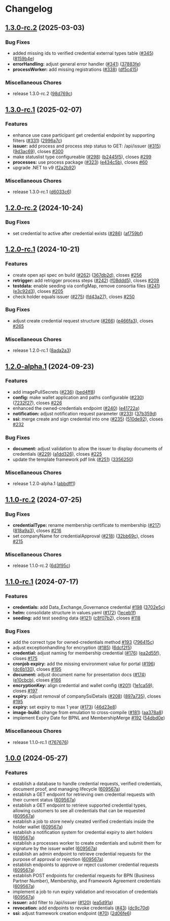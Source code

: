 # Changelog

## [1.3.0-rc.2](https://github.com/eclipse-tractusx/ssi-credential-issuer/compare/v1.3.0-rc.1...v1.3.0-rc.2) (2025-03-03)


### Bug Fixes

* added missing ids to verified credential external types table ([#345](https://github.com/eclipse-tractusx/ssi-credential-issuer/issues/345)) ([8159b4e](https://github.com/eclipse-tractusx/ssi-credential-issuer/commit/8159b4e7515fb4925e443b30441a6b4e0699ee4b))
* **errorHandling:** adjust general error handler ([#341](https://github.com/eclipse-tractusx/ssi-credential-issuer/issues/341)) ([37883fe](https://github.com/eclipse-tractusx/ssi-credential-issuer/commit/37883fe7f82494c2b8853f789b13b5da4f9e5882))
* **processWorker:** add missing registrations ([#338](https://github.com/eclipse-tractusx/ssi-credential-issuer/issues/338)) ([df5c415](https://github.com/eclipse-tractusx/ssi-credential-issuer/commit/df5c415eb2f419ddbe9bdbbc26e2ddda4bae96fb))


### Miscellaneous Chores

* release 1.3.0-rc.2 ([98d769c](https://github.com/eclipse-tractusx/ssi-credential-issuer/commit/98d769ce15200ad1d5f55845be9dd391cd2bd265))

## [1.3.0-rc.1](https://github.com/eclipse-tractusx/ssi-credential-issuer/compare/v1.2.0-rc.1...v1.3.0-rc.1) (2025-02-07)


### Features

* enhance use case participant get credential endpoint by supporting filters ([#331](https://github.com/eclipse-tractusx/ssi-credential-issuer/issues/331)) ([2996a7c](https://github.com/eclipse-tractusx/ssi-credential-issuer/commit/2996a7c7333a563a474a4a1417c6ee22c336202d))
* **issuer:** add process and process step status to GET: /api/issuer ([#315](https://github.com/eclipse-tractusx/ssi-credential-issuer/issues/315)) ([9d3ac69](https://github.com/eclipse-tractusx/ssi-credential-issuer/commit/9d3ac69689efba92912d09505be895efaac77555)), closes [#300](https://github.com/eclipse-tractusx/ssi-credential-issuer/issues/300)
* make statuslist type configureable ([#298](https://github.com/eclipse-tractusx/ssi-credential-issuer/issues/298)) ([b2445f5](https://github.com/eclipse-tractusx/ssi-credential-issuer/commit/b2445f5346c1d42320c315e8f6df1840a134b9a2)), closes [#299](https://github.com/eclipse-tractusx/ssi-credential-issuer/issues/299)
* **processes:** use process package ([#323](https://github.com/eclipse-tractusx/ssi-credential-issuer/issues/323)) ([e434c5b](https://github.com/eclipse-tractusx/ssi-credential-issuer/commit/e434c5bf8969457524bb6d5ef268ad61f8fbabbb)), closes [#60](https://github.com/eclipse-tractusx/ssi-credential-issuer/issues/60)
* upgrade .NET to v9 ([f2a2b92](https://github.com/eclipse-tractusx/ssi-credential-issuer/commit/f2a2b92d4b8d824149fcce912045b360081086dd))


### Miscellaneous Chores

* release 1.3.0-rc.1 ([d6033c6](https://github.com/eclipse-tractusx/ssi-credential-issuer/commit/d6033c6778f25f7d116d7d2a7c4c47e454b15ff4))

## [1.2.0-rc.2](https://github.com/eclipse-tractusx/ssi-credential-issuer/compare/v1.2.0-rc.1...v1.2.0-rc.2) (2024-10-24)

### Bug Fixes

* set credential to active after credential exists ([#286](https://github.com/eclipse-tractusx/ssi-credential-issuer/pull/286)) ([af759bf](https://github.com/eclipse-tractusx/ssi-credential-issuer/commit/af759bf20ec56a3098dc87d357916dcd67638a29))

## [1.2.0-rc.1](https://github.com/eclipse-tractusx/ssi-credential-issuer/compare/v1.2.0-alpha.1...v1.2.0-rc.1) (2024-10-21)

### Features

* create open api spec on build ([#262](https://github.com/eclipse-tractusx/ssi-credential-issuer/issues/262)) ([367db2d](https://github.com/eclipse-tractusx/ssi-credential-issuer/commit/367db2d3cbfd8a5395a508a31d5db9cd1b8fd975)), closes [#256](https://github.com/eclipse-tractusx/ssi-credential-issuer/issues/256)
* **retrigger:** add retrigger process steps ([#242](https://github.com/eclipse-tractusx/ssi-credential-issuer/issues/242)) ([f08ddd5](https://github.com/eclipse-tractusx/ssi-credential-issuer/commit/f08ddd57af74c9a6d292499e6a062202266f29fc)), closes [#209](https://github.com/eclipse-tractusx/ssi-credential-issuer/issues/209)
* **testdata:** enable seeding via configMap, remove consortia files ([#241](https://github.com/eclipse-tractusx/ssi-credential-issuer/issues/241)) ([e3c92d3](https://github.com/eclipse-tractusx/ssi-credential-issuer/commit/e3c92d3a270d5aca18784315b0f1628bc92806ab)), closes [#205](https://github.com/eclipse-tractusx/ssi-credential-issuer/issues/205)
* check holder equals issuer ([#275](https://github.com/eclipse-tractusx/ssi-credential-issuer/issues/275)) ([fd43a27](https://github.com/eclipse-tractusx/ssi-credential-issuer/commit/fd43a27abffef920d3d6b65021070754653b42f3)), closes [#250](https://github.com/eclipse-tractusx/ssi-credential-issuer/issues/250)

### Bug Fixes

* adjust create credential request structure ([#266](https://github.com/eclipse-tractusx/ssi-credential-issuer/issues/266)) ([e466fa3](https://github.com/eclipse-tractusx/ssi-credential-issuer/commit/e466fa3390b68cc7a51f0aff2be53486a5d6d668)), closes [#265](https://github.com/eclipse-tractusx/ssi-credential-issuer/issues/265)

### Miscellaneous Chores

* release 1.2.0-rc.1 ([8ada2a3](https://github.com/eclipse-tractusx/ssi-credential-issuer/commit/8ada2a30d68d200b615c3f912d61e0066d7fdcad))

## [1.2.0-alpha.1](https://github.com/eclipse-tractusx/ssi-credential-issuer/compare/v1.1.0-rc.2...v1.2.0-alpha.1) (2024-09-23)

### Features

* add imagePullSecrets ([#236](https://github.com/eclipse-tractusx/ssi-credential-issuer/issues/236)) ([bed4ff8](https://github.com/eclipse-tractusx/ssi-credential-issuer/commit/bed4ff875abdcca06fbdbb14779812a465773e10))
* **config:** make wallet application and paths configurable ([#230](https://github.com/eclipse-tractusx/ssi-credential-issuer/issues/230)) ([7232f27](https://github.com/eclipse-tractusx/ssi-credential-issuer/commit/7232f271f8748d281d2909e5016e251217e88e39)), closes [#226](https://github.com/eclipse-tractusx/ssi-credential-issuer/issues/226)
* enhanced the owned-credentials endpoint ([#240](https://github.com/eclipse-tractusx/ssi-credential-issuer/issues/240)) ([e41722a](https://github.com/eclipse-tractusx/ssi-credential-issuer/commit/e41722a4e1d02ff631d8b9d1c4940b391f7fd500))
* **notification:** adjust notification request parameter ([#233](https://github.com/eclipse-tractusx/ssi-credential-issuer/issues/233)) ([37b359d](https://github.com/eclipse-tractusx/ssi-credential-issuer/commit/37b359d9a289b58e548c6b4935d0e1016872fbff))
* **ssi:** merge create and sign credential into one ([#235](https://github.com/eclipse-tractusx/ssi-credential-issuer/issues/235)) ([510de92](https://github.com/eclipse-tractusx/ssi-credential-issuer/commit/510de9206f916b7eedbc205ff6d3fe9428b73265)), closes [#232](https://github.com/eclipse-tractusx/ssi-credential-issuer/issues/232)

### Bug Fixes

* **document:** adjust validation to allow the issuer to display documents of credentials ([#229](https://github.com/eclipse-tractusx/ssi-credential-issuer/issues/229)) ([a1dd326](https://github.com/eclipse-tractusx/ssi-credential-issuer/commit/a1dd326141942de3a873514f6508d42a2400b331)), closes [#225](https://github.com/eclipse-tractusx/ssi-credential-issuer/issues/225)
* update the template framework pdf link ([#251](https://github.com/eclipse-tractusx/ssi-credential-issuer/issues/251)) ([3356250](https://github.com/eclipse-tractusx/ssi-credential-issuer/commit/3356250fd09c6e406748298e4fca1f15a59f038e))

### Miscellaneous Chores

* release 1.2.0-alpha.1 ([abbdff1](https://github.com/eclipse-tractusx/ssi-credential-issuer/commit/abbdff1d2381ebb722e1fc505ad067565cd7b185))

## [1.1.0-rc.2](https://github.com/eclipse-tractusx/ssi-credential-issuer/compare/v1.1.0-rc.1...v1.1.0-rc.2) (2024-07-25)

### Bug Fixes

* **credentialType:** rename membership certificate to membership ([#217](https://github.com/eclipse-tractusx/ssi-credential-issuer/issues/217)) ([818a9a3](https://github.com/eclipse-tractusx/ssi-credential-issuer/commit/818a9a32090322d83cc7ed47e061922f9a1f3d03)), closes [#216](https://github.com/eclipse-tractusx/ssi-credential-issuer/issues/216)
* set companyName for credentialApproval ([#218](https://github.com/eclipse-tractusx/ssi-credential-issuer/issues/218)) ([32bb69c](https://github.com/eclipse-tractusx/ssi-credential-issuer/commit/32bb69ce1364da275cd8538b6fc5b5a75e62961a)), closes [#215](https://github.com/eclipse-tractusx/ssi-credential-issuer/issues/215)

### Miscellaneous Chores

* release 1.1.0-rc.2 ([6d3f95c](https://github.com/eclipse-tractusx/ssi-credential-issuer/commit/6d3f95c3741106373a30ff6b79d98c12f05b14d0))

## [1.1.0-rc.1](https://github.com/eclipse-tractusx/ssi-credential-issuer/compare/v1.0.0...v1.1.0-rc.1) (2024-07-17)

### Features

* **credentials:** add Data_Exchange_Governance credential [#198](https://github.com/eclipse-tractusx/ssi-credential-issuer/issues/198) ([3702e5c](https://github.com/eclipse-tractusx/ssi-credential-issuer/commit/3702e5c5f91e67cf1f84f9f03e549968f7e168b0))
* **helm:** consolidate structure in values.yaml  ([#172](https://github.com/eclipse-tractusx/ssi-credential-issuer/issues/172)) ([1eceb1f](https://github.com/eclipse-tractusx/ssi-credential-issuer/commit/1eceb1fbc659d567fa762d6014f67b8fa08e2eed))
* **seeding:** add test seeding data ([#121](https://github.com/eclipse-tractusx/ssi-credential-issuer/issues/121)) ([c8f07b2](https://github.com/eclipse-tractusx/ssi-credential-issuer/commit/c8f07b25772f6bc35603439aad594b7a4b474356)), closes [#118](https://github.com/eclipse-tractusx/ssi-credential-issuer/issues/118)


### Bug Fixes

* add the correct type for owned-credentials method [#193](https://github.com/eclipse-tractusx/ssi-credential-issuer/issues/193) ([796415c](https://github.com/eclipse-tractusx/ssi-credential-issuer/commit/796415c05324bcf9d5f48b1cbf9dadda6ec23704))
* adjust exceptionhandling for encryption ([#185](https://github.com/eclipse-tractusx/ssi-credential-issuer/issues/185)) ([6dcf2f5](https://github.com/eclipse-tractusx/ssi-credential-issuer/commit/6dcf2f5c0eb0937042061e4d0420bddd29d4d26f))
* **credential:** adjust naming for membership credential ([#176](https://github.com/eclipse-tractusx/ssi-credential-issuer/issues/176)) ([ea2d55f](https://github.com/eclipse-tractusx/ssi-credential-issuer/commit/ea2d55fb27dd4ff057b791ed6941d94af4b8d650)), closes [#175](https://github.com/eclipse-tractusx/ssi-credential-issuer/issues/175)
* **cronjob expiry:** add the missing environment value for portal ([#196](https://github.com/eclipse-tractusx/ssi-credential-issuer/issues/196)) ([dc6b130](https://github.com/eclipse-tractusx/ssi-credential-issuer/commit/dc6b13002797dd733694f046f4ec19bc476ecc4e)), closes [#195](https://github.com/eclipse-tractusx/ssi-credential-issuer/issues/195)
* **document:** adjust document name for presentation docs ([#174](https://github.com/eclipse-tractusx/ssi-credential-issuer/issues/174)) ([e10cbcb](https://github.com/eclipse-tractusx/ssi-credential-issuer/commit/e10cbcbb03d11e03f9ae5219e1a0163dbf88b280)), closes [#166](https://github.com/eclipse-tractusx/ssi-credential-issuer/issues/166)
* **encryptionKey:** align credential and wallet config ([#201](https://github.com/eclipse-tractusx/ssi-credential-issuer/issues/201)) ([1e1ca59](https://github.com/eclipse-tractusx/ssi-credential-issuer/commit/1e1ca59ffcb60ce55c2c68da31c889d8cd490939)), closes [#197](https://github.com/eclipse-tractusx/ssi-credential-issuer/issues/197)
* **expiry:** adjust removal of companySsiDetails ([#208](https://github.com/eclipse-tractusx/ssi-credential-issuer/issues/208)) ([897a735](https://github.com/eclipse-tractusx/ssi-credential-issuer/commit/897a7350f39d378338e411c9b3083218634eac93)), closes [#195](https://github.com/eclipse-tractusx/ssi-credential-issuer/issues/195)
* **expiry:** set expiry to max 1 year ([#173](https://github.com/eclipse-tractusx/ssi-credential-issuer/issues/173)) ([46d23e8](https://github.com/eclipse-tractusx/ssi-credential-issuer/commit/46d23e8cfb192b6cd1aece437d348d42b88d54dd))
* **image-build:** change from emulation to cross-compile ([#181](https://github.com/eclipse-tractusx/ssi-credential-issuer/issues/181)) ([aa378a8](https://github.com/eclipse-tractusx/ssi-credential-issuer/commit/aa378a8849ce10aee523bd3c998c49ab33e943cc))
* implement Expiry Date for BPNL and MembershipMerge [#192](https://github.com/eclipse-tractusx/ssi-credential-issuer/issues/192) ([54dbd0e](https://github.com/eclipse-tractusx/ssi-credential-issuer/commit/54dbd0e374ca2e0da41ce63c91ee626c57059888))


### Miscellaneous Chores

* release 1.1.0-rc.1 ([f767676](https://github.com/eclipse-tractusx/ssi-credential-issuer/commit/f7676767ef475142bb374935fc13d7b8eadf99a0))

## [1.0.0](https://github.com/eclipse-tractusx/ssi-credential-issuer/compare/v1.0.0...v1.0.0) (2024-05-27)

### Features

* establish a database to handle credential requests, verified credentials, document proof, and managing lifecycle ([609567a](https://github.com/eclipse-tractusx/ssi-credential-issuer/commit/609567a6131fdcb1f12ea8a6653b5dbc9963816e))
* establish a GET endpoint for retrieving own credential requests with their current status ([609567a](https://github.com/eclipse-tractusx/ssi-credential-issuer/commit/609567a6131fdcb1f12ea8a6653b5dbc9963816e))
* establish a GET endpoint to retrieve supported credential types, allowing customers to see all credentials that can be requested ([609567a](https://github.com/eclipse-tractusx/ssi-credential-issuer/commit/609567a6131fdcb1f12ea8a6653b5dbc9963816e))
* establish a job to store newly created verified credentials inside the holder wallet ([609567a](https://github.com/eclipse-tractusx/ssi-credential-issuer/commit/609567a6131fdcb1f12ea8a6653b5dbc9963816e))
* establish a notification system for credential expiry to alert holders ([609567a](https://github.com/eclipse-tractusx/ssi-credential-issuer/commit/609567a6131fdcb1f12ea8a6653b5dbc9963816e))
* establish a processes worker to create credentials and submit them for signature by the issuer wallet ([609567a](https://github.com/eclipse-tractusx/ssi-credential-issuer/commit/609567a6131fdcb1f12ea8a6653b5dbc9963816e))
* establish an admin endpoint to retrieve credential requests for the purpose of approval or rejection ([609567a](https://github.com/eclipse-tractusx/ssi-credential-issuer/commit/609567a6131fdcb1f12ea8a6653b5dbc9963816e))
* establish endpoints to approve or reject customer credential requests ([609567a](https://github.com/eclipse-tractusx/ssi-credential-issuer/commit/609567a6131fdcb1f12ea8a6653b5dbc9963816e))
* establish POST endpoints for credential requests for BPN (Business Partner Number), Membership, and Framework Agreement credentials ([609567a](https://github.com/eclipse-tractusx/ssi-credential-issuer/commit/609567a6131fdcb1f12ea8a6653b5dbc9963816e))
* implement a job to run expiry validation and revocation of credentials ([609567a](https://github.com/eclipse-tractusx/ssi-credential-issuer/commit/609567a6131fdcb1f12ea8a6653b5dbc9963816e))
* **issuer:** add filter to /api/issuer ([#120](https://github.com/eclipse-tractusx/ssi-credential-issuer/issues/120)) ([ea5d91a](https://github.com/eclipse-tractusx/ssi-credential-issuer/commit/ea5d91a30b18d70c0bcc46555141db6762f6af56))
* **revocation:** add endpoints to revoke credentials ([#43](https://github.com/eclipse-tractusx/ssi-credential-issuer/issues/43)) ([dc9c70d](https://github.com/eclipse-tractusx/ssi-credential-issuer/commit/dc9c70da4c0bcba979c71b5c636526c13041c774))
* **ssi:** adjust framework creation endpoint ([#70](https://github.com/eclipse-tractusx/ssi-credential-issuer/issues/70)) ([2d06fe6](https://github.com/eclipse-tractusx/ssi-credential-issuer/commit/2d06fe65365b644a209900a464c6823cb0db372e))
